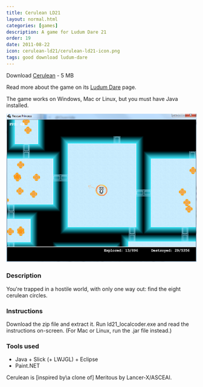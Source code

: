 ```yaml
---
title: Cerulean LD21
layout: normal.html
categories: [games]
description: A game for Ludum Dare 21
order: 19
date: 2011-08-22
icon: cerulean-ld21/cerulean-ld21-icon.png
tags: good download ludum-dare
---
```


Download <a href="circles-ld21-full.zip">Cerulean</a> - 5 MB

Read more about the game on its [Ludum Dare](http://ludumdare.com/compo/ludum-dare-21/comment-page-2/?action=preview&uid=1113) page.

The game works on Windows, Mac or Linux, but you must have Java installed.

![cerulean](cerulean-screenshot.png)

### Description

You're trapped in a hostile world, with only one way out: find the eight cerulean circles.

### Instructions

Download the zip file and extract it. Run ld21_localcoder.exe and read the instructions on-screen. (For Mac or Linux, run the .jar file instead.)

### Tools used

* Java + Slick (+ LWJGL) + Eclipse
* Paint.NET

Cerulean is [inspired by\a clone of] Meritous by Lancer-X/ASCEAI.

